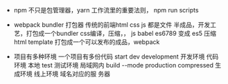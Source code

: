 - npm 不只是包管理器，yarn
 工作流里的重要法则，
 npm run scripts

- webpack
 bundler 打包器
 传统的前端html css js 都是文件
 半成品，开发工艺，打包成一个bundler
 css编译，压缩，，
 js babel es6789 变成 es5 压缩
 html template 
 打包成一个可以发布的成品，webpack

- 项目有多种环境
 一个项目有多份代码
 start dev development 开发环境 代码环境 本地
 test 测试环境 局域网内
 build --mode production compressed 生成环境 线上环境 域名对应的服   务器


